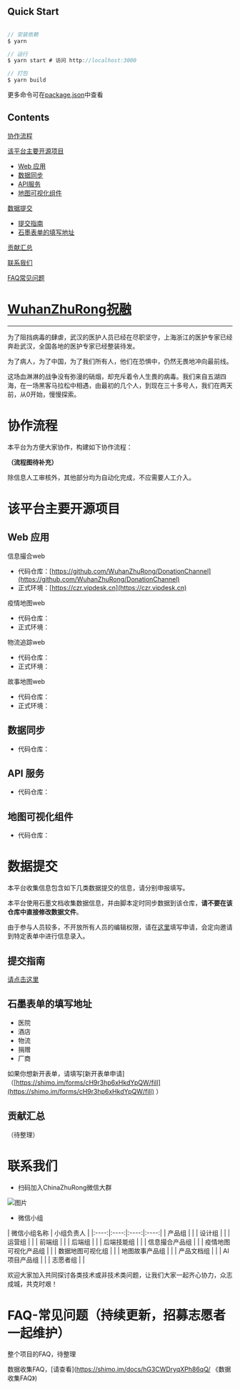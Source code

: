 ## Quick Start

```javascript

// 安装依赖
$ yarn

// 运行
$ yarn start # 访问 http://localhost:3000

// 打包
$ yarn build

```
更多命令可在[package.json](./package.json)中查看

## Contents
[协作流程](#procedure)

[该平台主要开源项目](#project)

* [Web 应用](#web)
* [数据同步](#data_syn)
* [API服务](#api)
* [地图可视化组件](#map)

[数据提交](#data_upload)

* [提交指南](#upload_man)
* [石墨表单的填写地址](#data_shimo)

[贡献汇总](#donation)

[联系我们](#contact)

[FAQ常见问题](#FAQ)

# [WuhanZhuRong祝融](https://github.com/ChinaZhuRong)

---


为了阻挡病毒的肆虐，武汉的医护人员已经在尽职坚守，上海浙江的医护专家已经奔赴武汉，全国各地的医护专家已经整装待发。

为了病人，为了中国，为了我们所有人，他们在恐惧中，仍然无畏地冲向最前线。

这场血淋淋的战争没有弥漫的硝烟，却充斥着令人生畏的病毒。我们来自五湖四海，在一场黑客马拉松中相遇，由最初的几个人，到现在三十多号人，我们在两天前，从0开始，慢慢探索。

# 协作流程<a name="procedure"></a>
本平台为方便大家协作，构建如下协作流程：

**（流程图待补充）**

除信息人工审核外，其他部分均为自动化完成，不应需要人工介入。

# 该平台主要开源项目<a name="project"></a>
##  Web 应用<a name="web"></a>
信息撮合web

* 代码仓库：[https://github.com/WuhanZhuRong/DonationChannel](https://github.com/WuhanZhuRong/DonationChannel)
* 正式环境：[https://czr.vipdesk.cn](https://czr.vipdesk.cn)

疫情地图web

* 代码仓库：
* 正式环境：

物流追踪web

* 代码仓库：
* 正式环境：

故事地图web

* 代码仓库：
* 正式环境：

## 数据同步<a name="data_syn"></a>
* 代码仓库： 

## API 服务<a name="api"></a>
* 代码仓库：

## 地图可视化组件<a name="map"></a>
* 代码仓库：

# 数据提交<a name="data_upload"></a>
本平台收集信息包含如下几类数据提交的信息，请分别申报填写。

本平台使用石墨文档收集数据信息，并由脚本定时同步数据到该仓库，**请不要在该仓库中直接修改数据文件**。

由于参与人员较多，不开放所有人员的编辑权限，请在[这里](https://shimo.im/forms/cDXphtgvy6XRcCw8/fill )填写申请，会定向邀请到特定表单中进行信息录入。

## 提交指南<a name="upload_man"></a>
[请点击这里](https://shimo.im/docs/xC6dVjh8QVKYkykx/ )

## 石墨表单的填写地址<a name="data_shimo"></a>
* 医院
* 酒店
* 物流
* 捐赠
* 厂商

如果你想新开表单，请填写[新开表单申请]（[https://shimo.im/forms/cH9r3hp6xHkdYpQW/fill](https://shimo.im/forms/cH9r3hp6xHkdYpQW/fill) ）

## 贡献汇总<a name="donation"></a>
（待整理）

# 联系我们<a name="contact"></a>

* 扫码加入ChinaZhuRong微信大群

![图片]()

* 微信小组

| 微信小组名称   | 小组负责人   | 
|:----:|:----:|:----:|:----:|
| 产品组   |    | 
| 设计组   |    | 
| 运营组   |    | 
| 前端组   |    | 
| 后端组   |    | 
| 后端技能组   |    | 
| 信息撮合产品组   |    | 
| 疫情地图可视化产品组   |    | 
| 数据地图可视化组   |    | 
| 地图故事产品组   |    | 
| 产品文档组   |    | 
| AI项目产品组   |    | 
| 志愿者组   |    | 

欢迎大家加入共同探讨各类技术或非技术类问题，让我们大家一起齐心协力，众志成城，共克时艰！

# FAQ-常见问题（持续更新，招募志愿者一起维护）<a name="FAQ"></a>
整个项目的FAQ，待整理

数据收集FAQ，[请查看](https://shimo.im/docs/hG3CWDryqXPh86qQ/ 《数据收集FAQ》)

